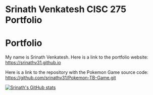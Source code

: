 # Srinath Venkatesh CISC 275 Portfolio

# Portfolio
My name is Srinath Venkatesh.
Here is a link to the portfolio website: https://srinathv31.github.io

Here is a link to the repository with the Pokemon Game source code: https://github.com/srinathv31/Pokemon-TB-Game.git

[![Srinath's GitHub stats](https://github-readme-stats.vercel.app/api?username=srinathv31)](https://github.com/srinathv31/github-readme-stats)
